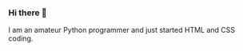 ### Hi there 👋
I am an  amateur Python programmer and just started HTML and CSS coding. 
<!--
**Bibimbap2000/Bibimbap2000** is a ✨ _special_ ✨ repository because its `README.md` (this file) appears on your GitHub profile.



